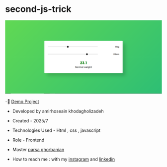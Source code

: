 # second-js-trick

![viewfinal](https://github.com/amirhoseain-khodagholizadeh-web/second-js-trick/blob/main/assets/Capture.PNG)


-🔗 [Demo Project](https://amirhoseain-khodagholizadeh-web.github.io/second-js-trick/)

- Developed by amirhoseain khodagholizadeh

- Created - 2025/7

- Technologies Used - Html , css , javascript

- Role - Frontend

- Master [parsa ghorbanian](https://github.com/parsaGhorbanian)

- How to reach me : with my [instagram](https://instagram.com/amirhoseain_kh.dev) and [linkedin](https://www.linkedin.com/in/amirhoseain-khodagholizadeh-web/)
